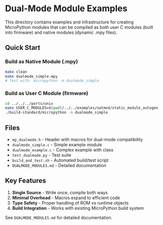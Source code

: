 # Dual-Mode Module Examples

This directory contains examples and infrastructure for creating MicroPython modules that can be compiled as both user C modules (built into firmware) and native modules (dynamic .mpy files).

## Quick Start

### Build as Native Module (.mpy)
```bash
make clean
make dualmode_simple.mpy
# Test with: micropython -m dualmode_simple
```

### Build as User C Module (firmware)
```bash
cd ../../../ports/unix
make USER_C_MODULES=$(pwd)/../../examples/natmod/static_module_autogen
./build-standard/micropython -m dualmode_simple
```

## Files

- `mp_dualmode.h` - Header with macros for dual-mode compatibility
- `dualmode_simple.c` - Simple example module
- `dualmode_example.c` - Complex example with class
- `test_dualmode.py` - Test suite
- `build_and_test.sh` - Automated build/test script
- `DUALMODE_MODULES.md` - Detailed documentation

## Key Features

1. **Single Source** - Write once, compile both ways
2. **Minimal Overhead** - Macros expand to efficient code
3. **Type Safety** - Proper handling of ROM vs runtime objects
4. **Build Integration** - Works with existing MicroPython build system

See `DUALMODE_MODULES.md` for detailed documentation.